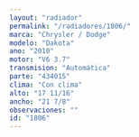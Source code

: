 ```yaml
---
layout: "radiador"
permalink: "/radiadores/1806/"
marca: "Chrysler / Dodge"
modelo: "Dakota"
ano: "2010"
motor: "V6 3.7"
transmision: "Automática"
parte: "434015"
clima: "Con clima"
alto: "17 11/16"
ancho: "21 7/8"
observaciones: ""
id: "1806"
---
```


